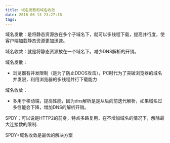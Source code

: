 ```yaml
---
title: 域名发散和域名收敛
date: 2018-06-13 23:27:18
tags:
---
```

域名发散：是将静态资源放在多个子域名下，就可以多线程下载，提高并行度，使客户端加载静态资源更加迅速。

域名收敛：就是将静态资源放在一个域名下。减少DNS解析的开销。


域名发散：
- 浏览器有并发限制（是为了防止DDOS攻击），PC时代为了突破浏览器的域名并发限，利用浏览器的多线程并行下载能力

域名收敛：
- 多用于移动端，提高性能，因为dns解析是是从后向前迭代解析，如果域名过多性能会下降，增加DNS的解析开销。

SPDY：可以说是HTTP2的前身，特点多路复用，在不增加域名的情况下，解除最大连接数的限制.

SPDY+域名收敛是最优的解决方案